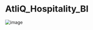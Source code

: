 # AtliQ_Hospitality_BI

![image](https://github.com/AmiTamakuwala/AtliQ_Hospitality_BI/assets/92789707/00d7f324-cb44-4176-8d34-0d580b748c34)


